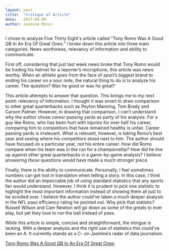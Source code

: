 ```yaml
---
layout: post
title:  "Critique of Article"
date:   2017-04-09
author: Jasmine Minor
---
```

I chose to analyze Five Thirty Eight's article called "Tony Romo Was A Good QB In An Era Of Great Ones." I broke down this article into three main categories: News worthiness, relevancy of information and ability to communicate.

First off, considering that just last week news broke that Tony Romo would be trading his helmet for a reporter’s microphone, this article was news worthy. When an athlete goes from the face of sport’s biggest brand to ending his career on a sour note, the natural thing to do is to analyze his career. The question? Was he good or was he great?

This article attempts to answer that question. This brings me to my next point: relevancy of information. I thought it was smart to draw comparison to other great quarterbacks such as Peyton Manning, Tom Brady and Carson Palmer. However, in drawing that comparison, I can’t understand why the author chose *career* passing yards as party of his analysis. For a guy like Romo, who has been hurt with injuries for over half his career, comparing him to competitors that have remained healthy is unfair. Career passing yards is irrelevant. What is relevant, however, is taking Romo’s best year and seeing where his competitors stood next to him. The author should have focused on a particular year, not his entire career. How did Romo compare when his team was in the run for a championship? How did he line up against other great quarterbacks in a game-by-game analysis? I believe answering *these* questions would have made a much stronger piece.

Finally, there is the ability to communicate. Personally, I feel sometimes numbers can get lost in translation when telling a story. In this case, I think the author did an impeccable job of using standard statistics that any sports fan would understand. However, I think it is prudent to pick one statistic to highlight the most important information instead of showing them all just to be scrolled over. I believe the author could’ve taken a much deeper analysis in the NFL pass efficiency rating he pointed out. Why pick that statistic? Russell Wilson and Cam Newton will go down as some of the greats to ever play, but yet they love to run the ball instead of pass.

While this article is simple, concise and straightforward, the intrigue is lacking. With a deeper analysis and the right use of statistics this could’ve been an A. It currently stands as a C- on Jasmine’s radar of data journalism.


[Tony Romo Was A Good QB In An Era Of Great Ones](https://fivethirtyeight.com/features/tony-romo-was-a-good-qb-in-an-era-of-great-ones/).
